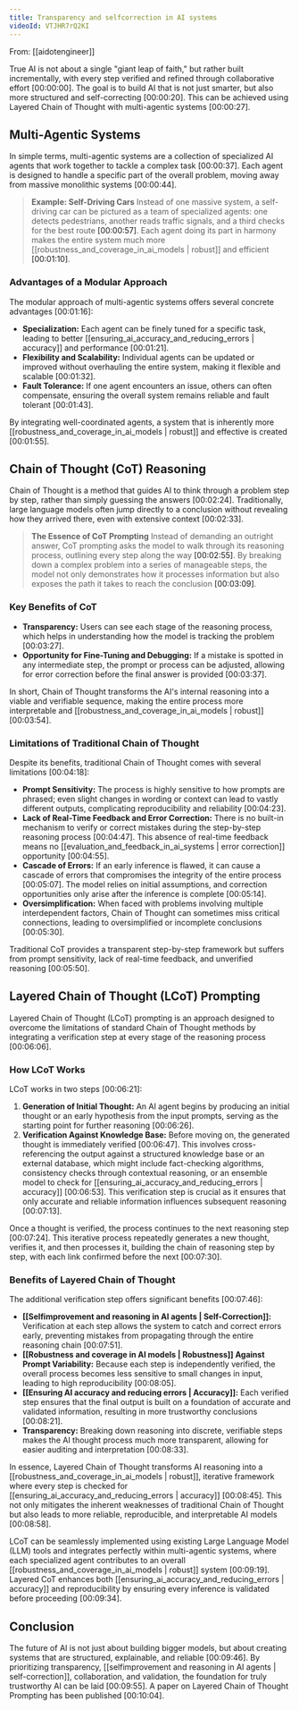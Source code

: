 ```yaml
---
title: Transparency and selfcorrection in AI systems
videoId: VTJHR7rQ2KI
---
```


From: [[aidotengineer]] <br/> 

True AI is not about a single "giant leap of faith," but rather built incrementally, with every step verified and refined through collaborative effort <a class="yt-timestamp" data-t="00:00:00">[00:00:00]</a>. The goal is to build AI that is not just smarter, but also more structured and self-correcting <a class="yt-timestamp" data-t="00:00:20">[00:00:20]</a>. This can be achieved using Layered Chain of Thought with multi-agentic systems <a class="yt-timestamp" data-t="00:00:27">[00:00:27]</a>.

## Multi-Agentic Systems

In simple terms, multi-agentic systems are a collection of specialized AI agents that work together to tackle a complex task <a class="yt-timestamp" data-t="00:00:37">[00:00:37]</a>. Each agent is designed to handle a specific part of the overall problem, moving away from massive monolithic systems <a class="yt-timestamp" data-t="00:00:44">[00:00:44]</a>.

> **Example: Self-Driving Cars**
> Instead of one massive system, a self-driving car can be pictured as a team of specialized agents: one detects pedestrians, another reads traffic signals, and a third checks for the best route <a class="yt-timestamp" data-t="00:00:57">[00:00:57]</a>. Each agent doing its part in harmony makes the entire system much more [[robustness_and_coverage_in_ai_models | robust]] and efficient <a class="yt-timestamp" data-t="00:01:10">[00:01:10]</a>.

### Advantages of a Modular Approach
The modular approach of multi-agentic systems offers several concrete advantages <a class="yt-timestamp" data-t="00:01:16">[00:01:16]</a>:
*   **Specialization:** Each agent can be finely tuned for a specific task, leading to better [[ensuring_ai_accuracy_and_reducing_errors | accuracy]] and performance <a class="yt-timestamp" data-t="00:01:21">[00:01:21]</a>.
*   **Flexibility and Scalability:** Individual agents can be updated or improved without overhauling the entire system, making it flexible and scalable <a class="yt-timestamp" data-t="00:01:32">[00:01:32]</a>.
*   **Fault Tolerance:** If one agent encounters an issue, others can often compensate, ensuring the overall system remains reliable and fault tolerant <a class="yt-timestamp" data-t="00:01:43">[00:01:43]</a>.

By integrating well-coordinated agents, a system that is inherently more [[robustness_and_coverage_in_ai_models | robust]] and effective is created <a class="yt-timestamp" data-t="00:01:55">[00:01:55]</a>.

## Chain of Thought (CoT) Reasoning

Chain of Thought is a method that guides AI to think through a problem step by step, rather than simply guessing the answers <a class="yt-timestamp" data-t="00:02:24">[00:02:24]</a>. Traditionally, large language models often jump directly to a conclusion without revealing how they arrived there, even with extensive context <a class="yt-timestamp" data-t="00:02:33">[00:02:33]</a>.

> **The Essence of CoT Prompting**
> Instead of demanding an outright answer, CoT prompting asks the model to walk through its reasoning process, outlining every step along the way <a class="yt-timestamp" data-t="00:02:55">[00:02:55]</a>. By breaking down a complex problem into a series of manageable steps, the model not only demonstrates how it processes information but also exposes the path it takes to reach the conclusion <a class="yt-timestamp" data-t="00:03:09">[00:03:09]</a>.

### Key Benefits of CoT
*   **Transparency:** Users can see each stage of the reasoning process, which helps in understanding how the model is tracking the problem <a class="yt-timestamp" data-t="00:03:27">[00:03:27]</a>.
*   **Opportunity for Fine-Tuning and Debugging:** If a mistake is spotted in any intermediate step, the prompt or process can be adjusted, allowing for error correction before the final answer is provided <a class="yt-timestamp" data-t="00:03:37">[00:03:37]</a>.

In short, Chain of Thought transforms the AI's internal reasoning into a viable and verifiable sequence, making the entire process more interpretable and [[robustness_and_coverage_in_ai_models | robust]] <a class="yt-timestamp" data-t="00:03:54">[00:03:54]</a>.

### Limitations of Traditional Chain of Thought
Despite its benefits, traditional Chain of Thought comes with several limitations <a class="yt-timestamp" data-t="00:04:18">[00:04:18]</a>:
*   **Prompt Sensitivity:** The process is highly sensitive to how prompts are phrased; even slight changes in wording or context can lead to vastly different outputs, complicating reproducibility and reliability <a class="yt-timestamp" data-t="00:04:23">[00:04:23]</a>.
*   **Lack of Real-Time Feedback and Error Correction:** There is no built-in mechanism to verify or correct mistakes during the step-by-step reasoning process <a class="yt-timestamp" data-t="00:04:47">[00:04:47]</a>. This absence of real-time feedback means no [[evaluation_and_feedback_in_ai_systems | error correction]] opportunity <a class="yt-timestamp" data-t="00:04:55">[00:04:55]</a>.
*   **Cascade of Errors:** If an early inference is flawed, it can cause a cascade of errors that compromises the integrity of the entire process <a class="yt-timestamp" data-t="00:05:07">[00:05:07]</a>. The model relies on initial assumptions, and correction opportunities only arise after the inference is complete <a class="yt-timestamp" data-t="00:05:14">[00:05:14]</a>.
*   **Oversimplification:** When faced with problems involving multiple interdependent factors, Chain of Thought can sometimes miss critical connections, leading to oversimplified or incomplete conclusions <a class="yt-timestamp" data-t="00:05:30">[00:05:30]</a>.

Traditional CoT provides a transparent step-by-step framework but suffers from prompt sensitivity, lack of real-time feedback, and unverified reasoning <a class="yt-timestamp" data-t="00:05:50">[00:05:50]</a>.

## Layered Chain of Thought (LCoT) Prompting

Layered Chain of Thought (LCoT) prompting is an approach designed to overcome the limitations of standard Chain of Thought methods by integrating a verification step at every stage of the reasoning process <a class="yt-timestamp" data-t="00:06:06">[00:06:06]</a>.

### How LCoT Works
LCoT works in two steps <a class="yt-timestamp" data-t="00:06:21">[00:06:21]</a>:
1.  **Generation of Initial Thought:** An AI agent begins by producing an initial thought or an early hypothesis from the input prompts, serving as the starting point for further reasoning <a class="yt-timestamp" data-t="00:06:26">[00:06:26]</a>.
2.  **Verification Against Knowledge Base:** Before moving on, the generated thought is immediately verified <a class="yt-timestamp" data-t="00:06:47">[00:06:47]</a>. This involves cross-referencing the output against a structured knowledge base or an external database, which might include fact-checking algorithms, consistency checks through contextual reasoning, or an ensemble model to check for [[ensuring_ai_accuracy_and_reducing_errors | accuracy]] <a class="yt-timestamp" data-t="00:06:53">[00:06:53]</a>. This verification step is crucial as it ensures that only accurate and reliable information influences subsequent reasoning <a class="yt-timestamp" data-t="00:07:13">[00:07:13]</a>.

Once a thought is verified, the process continues to the next reasoning step <a class="yt-timestamp" data-t="00:07:24">[00:07:24]</a>. This iterative process repeatedly generates a new thought, verifies it, and then processes it, building the chain of reasoning step by step, with each link confirmed before the next <a class="yt-timestamp" data-t="00:07:30">[00:07:30]</a>.

### Benefits of Layered Chain of Thought
The additional verification step offers significant benefits <a class="yt-timestamp" data-t="00:07:46">[00:07:46]</a>:
*   **[[Selfimprovement and reasoning in AI agents | Self-Correction]]:** Verification at each step allows the system to catch and correct errors early, preventing mistakes from propagating through the entire reasoning chain <a class="yt-timestamp" data-t="00:07:51">[00:07:51]</a>.
*   **[[Robustness and coverage in AI models | Robustness]] Against Prompt Variability:** Because each step is independently verified, the overall process becomes less sensitive to small changes in input, leading to high reproducibility <a class="yt-timestamp" data-t="00:08:05">[00:08:05]</a>.
*   **[[Ensuring AI accuracy and reducing errors | Accuracy]]:** Each verified step ensures that the final output is built on a foundation of accurate and validated information, resulting in more trustworthy conclusions <a class="yt-timestamp" data-t="00:08:21">[00:08:21]</a>.
*   **Transparency:** Breaking down reasoning into discrete, verifiable steps makes the AI thought process much more transparent, allowing for easier auditing and interpretation <a class="yt-timestamp" data-t="00:08:33">[00:08:33]</a>.

In essence, Layered Chain of Thought transforms AI reasoning into a [[robustness_and_coverage_in_ai_models | robust]], iterative framework where every step is checked for [[ensuring_ai_accuracy_and_reducing_errors | accuracy]] <a class="yt-timestamp" data-t="00:08:45">[00:08:45]</a>. This not only mitigates the inherent weaknesses of traditional Chain of Thought but also leads to more reliable, reproducible, and interpretable AI models <a class="yt-timestamp" data-t="00:08:58">[00:08:58]</a>.

LCoT can be seamlessly implemented using existing Large Language Model (LLM) tools and integrates perfectly within multi-agentic systems, where each specialized agent contributes to an overall [[robustness_and_coverage_in_ai_models | robust]] system <a class="yt-timestamp" data-t="00:09:19">[00:09:19]</a>. Layered CoT enhances both [[ensuring_ai_accuracy_and_reducing_errors | accuracy]] and reproducibility by ensuring every inference is validated before proceeding <a class="yt-timestamp" data-t="00:09:34">[00:09:34]</a>.

## Conclusion

The future of AI is not just about building bigger models, but about creating systems that are structured, explainable, and reliable <a class="yt-timestamp" data-t="00:09:46">[00:09:46]</a>. By prioritizing transparency, [[selfimprovement and reasoning in AI agents | self-correction]], collaboration, and validation, the foundation for truly trustworthy AI can be laid <a class="yt-timestamp" data-t="00:09:55">[00:09:55]</a>. A paper on Layered Chain of Thought Prompting has been published <a class="yt-timestamp" data-t="00:10:04">[00:10:04]</a>.
